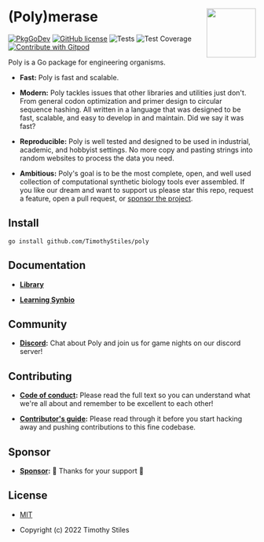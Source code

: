 # (Poly)merase <img align="right" src="https://cdn.discordapp.com/attachments/766785755305213953/777596834734145546/ProfileFrameArtboard_1.png" width="100">

[![PkgGoDev](https://pkg.go.dev/badge/github.com/TimothyStiles/poly)](https://pkg.go.dev/github.com/TimothyStiles/poly)
[![GitHub license](https://img.shields.io/badge/license-MIT-blue.svg)](https://github.com/TimothyStiles/poly/blob/main/LICENSE) 
![Tests](https://github.com/TimothyStiles/poly/workflows/Test/badge.svg)
![Test Coverage](https://img.shields.io/endpoint?url=https://gist.githubusercontent.com/TimothyStiles/e58f265655ac0acacdd1a38376ccd32a/raw/coverage.json)
<a href="https://gitpod.io/#github.com/TimothyStiles/poly">
  <img
    src="https://img.shields.io/badge/Contribute%20with-Gitpod-908a85?logo=gitpod"
    alt="Contribute with Gitpod"
  />
</a>

Poly is a Go package for engineering organisms.

* **Fast:** Poly is fast and scalable.

* **Modern:** Poly tackles issues that other libraries and utilities just don't. From general codon optimization and primer design to circular sequence hashing. All written in a language that was designed to be fast, scalable, and easy to develop in and maintain. Did we say it was fast?

* **Reproducible:** Poly is well tested and designed to be used in industrial, academic, and hobbyist settings. No more copy and pasting strings into random websites to process the data you need.

* **Ambitious:** Poly's goal is to be the most complete, open, and well used collection of computational synthetic biology tools ever assembled. If you like our dream and want to support us please star this repo, request a feature, open a pull request, or [sponsor the project](https://github.com/sponsors/TimothyStiles).


## Install

`go install github.com/TimothyStiles/poly`

## Documentation

* **[Library](https://pkg.go.dev/github.com/TimothyStiles/poly#pkg-examples)**

* **[Learning Synbio](https://github.com/TimothyStiles/how-to-synbio)**

## Community

* **[Discord](https://discord.gg/Hc8Ncwt):** Chat about Poly and join us for game nights on our discord server!

## Contributing

* **[Code of conduct](CODE_OF_CONDUCT.md):** Please read the full text so you can understand what we're all about and remember to be excellent to each other!

* **[Contributor's guide](CONTRIBUTING.md):** Please read through it before you start hacking away and pushing contributions to this fine codebase.

## Sponsor

* **[Sponsor](https://github.com/sponsors/TimothyStiles):** 🤘 Thanks for your support 🤘

## License

* [MIT](LICENSE)

* Copyright (c) 2022 Timothy Stiles
